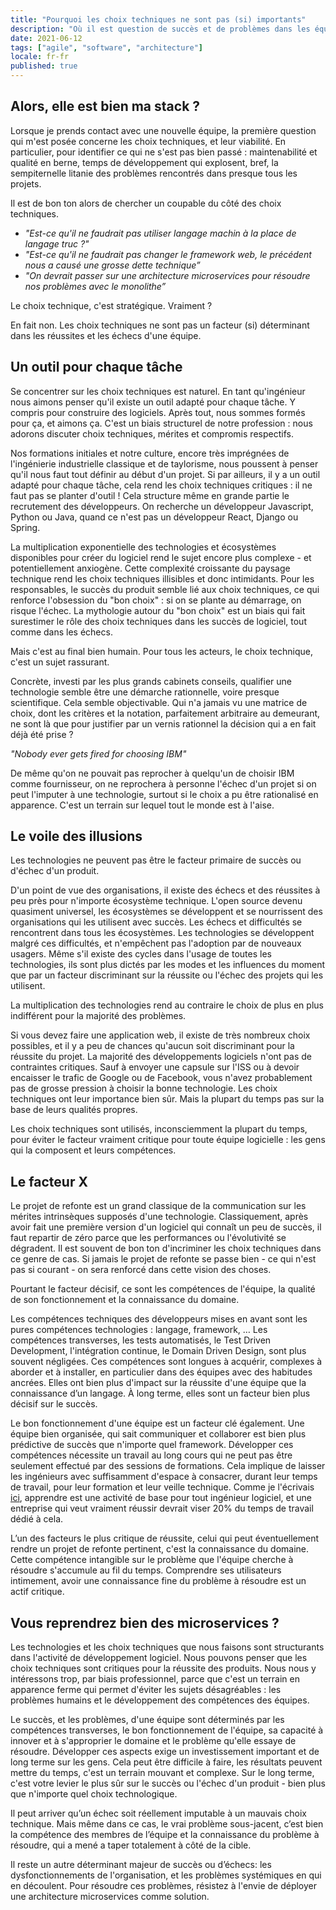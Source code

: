 ```yaml
---
title: "Pourquoi les choix techniques ne sont pas (si) importants"
description: "Où il est question de succès et de problèmes dans les équipes logicielles, et des choix techniques"
date: 2021-06-12
tags: ["agile", "software", "architecture"]
locale: fr-fr
published: true
---
```



## Alors, elle est bien ma stack ?

Lorsque je prends contact avec une nouvelle équipe, la première question qui m'est posée concerne les choix techniques, et leur viabilité. En particulier, pour identifier ce qui ne s'est pas bien passé : maintenabilité et qualité en berne, temps de développement qui explosent, bref, la sempiternelle litanie des problèmes rencontrés dans presque tous les projets.

Il est de bon ton alors de chercher un coupable du côté des choix techniques.


- *"Est-ce qu'il ne faudrait pas utiliser *langage machin* à la place de *langage truc* ?"*
- *"Est-ce qu'il ne faudrait pas changer le framework web, le précédent nous a causé une grosse dette technique”*
- *"On devrait passer sur une architecture microservices pour résoudre nos problèmes avec le monolithe”*

Le choix technique, c'est stratégique. Vraiment ?

En fait non. Les choix techniques ne sont pas un facteur (si) déterminant dans les réussites et les échecs d'une équipe.


## Un outil pour chaque tâche

Se concentrer sur les choix techniques est naturel. En tant qu'ingénieur nous aimons penser qu'il existe un outil adapté pour chaque tâche. Y compris pour construire des logiciels. Après tout, nous sommes formés pour ça, et aimons ça. C'est un biais structurel de notre profession : nous adorons discuter choix techniques, mérites et compromis respectifs.

Nos formations initiales et notre culture, encore très imprégnées de l'ingénierie industrielle classique et de taylorisme, nous poussent à penser qu'il nous faut tout définir au début d'un projet. Si par ailleurs, il y a un outil adapté pour chaque tâche, cela rend les choix techniques critiques : il ne faut pas se planter d'outil ! Cela structure même en grande partie le recrutement des développeurs. On recherche un développeur Javascript, Python ou Java, quand ce n'est pas un développeur React, Django ou Spring.


La multiplication exponentielle des technologies et écosystèmes disponibles pour créer du logiciel rend le sujet encore plus complexe - et potentiellement anxiogène. Cette complexité croissante du paysage technique rend les choix techniques illisibles et donc intimidants. Pour les responsables, le succès du produit semble lié aux choix techniques, ce qui renforce l'obsession du "bon choix" : si on se plante au démarrage, on risque l'échec. La mythologie autour du "bon choix" est un biais qui fait surestimer le rôle des choix techniques dans les succès de logiciel, tout comme dans les échecs.


Mais c'est au final bien humain. Pour tous les acteurs, le choix technique, c'est un sujet rassurant.

Concrète, investi par les plus grands cabinets conseils, qualifier une technologie semble être une démarche rationnelle, voire presque scientifique. Cela semble objectivable. Qui n'a jamais vu une matrice de choix, dont les critères et la notation, parfaitement arbitraire au demeurant, ne sont là que pour justifier par un vernis rationnel la décision qui a en fait déjà été prise ?

_"Nobody ever gets fired for choosing IBM"_

De même qu'on ne pouvait pas reprocher à quelqu'un de choisir IBM comme fournisseur, on ne reprochera à personne l'échec d'un projet si on peut l'imputer à une technologie, surtout si le choix a pu être rationalisé en apparence. C'est un terrain sur lequel tout le monde est à l'aise.

## Le voile des illusions


Les technologies ne peuvent pas être le facteur primaire de succès ou d'échec d'un produit.

D'un point de vue des organisations, il existe des échecs et des réussites à peu près pour n'importe écosystème technique. L'open source devenu quasiment universel, les écosystèmes se développent et se nourrissent des organisations qui les utilisent avec succès. Les échecs et difficultés se rencontrent dans tous les écosystèmes. Les technologies se développent malgré ces difficultés, et n'empêchent pas l'adoption par de nouveaux usagers. Même s'il existe des cycles dans l'usage de toutes les technologies, ils sont plus dictés par les modes et les influences du moment que par un facteur discriminant sur la réussite ou l'échec des projets qui les utilisent.


La multiplication des technologies rend au contraire le choix de plus en plus indifférent pour la majorité des problèmes.

Si vous devez faire une application web, il existe de très nombreux choix possibles, et il y a peu de chances qu'aucun soit discriminant pour la réussite du projet. La majorité des développements logiciels n'ont pas de contraintes critiques. Sauf à envoyer une capsule sur l'ISS ou à devoir encaisser le trafic de Google ou de Facebook, vous n'avez probablement pas de grosse pression à choisir la bonne technologie. Les choix techniques ont leur importance bien sûr. Mais la plupart du temps pas sur la base de leurs qualités propres.

Les choix techniques sont utilisés, inconsciemment la plupart du temps, pour éviter le facteur vraiment critique pour toute équipe logicielle : les gens qui la composent et leurs compétences.

## Le facteur X

Le projet de refonte est un grand classique de la communication sur les mérites intrinsèques supposés d'une technologie. Classiquement, après avoir fait une première version d'un logiciel qui connaît un peu de succès, il faut repartir de zéro parce que les performances ou l'évolutivité se dégradent. Il est souvent de bon ton d'incriminer les choix techniques dans ce genre de cas. Si jamais le projet de refonte se passe bien - ce qui n'est pas si courant - on sera renforcé dans cette vision des choses.


Pourtant le facteur décisif, ce sont les compétences de l'équipe, la qualité de son fonctionnement et la connaissance du domaine.

Les compétences techniques des développeurs mises en avant sont les pures compétences technologies : langage, framework, … Les compétences transverses, les tests automatisés, le Test Driven Development, l'intégration continue, le Domain Driven Design, sont plus souvent négligées. Ces compétences sont longues à acquérir, complexes à aborder et à installer, en particulier dans des équipes avec des habitudes ancrées. Elles ont bien plus d'impact sur la réussite d'une équipe que la connaissance d’un langage. À long terme, elles sont un facteur bien plus décisif sur le succès.


Le bon fonctionnement d'une équipe est un facteur clé également. Une équipe bien organisée, qui sait communiquer et collaborer est bien plus prédictive de succès que n'importe quel framework. Développer ces compétences nécessite un travail au long cours qui ne peut pas être seulement effectué par des sessions de formations. Cela implique de laisser les ingénieurs avec suffisamment d'espace à consacrer, durant leur temps de travail, pour leur formation et leur veille technique. Comme je l'écrivais [ici](/blog/2021/01/18/learning-is-the-software-engineer-job), apprendre est une activité de base pour tout ingénieur logiciel, et une entreprise qui veut vraiment réussir devrait viser 20% du temps de travail dédié à cela.


L’un des facteurs le plus critique de réussite, celui qui peut éventuellement rendre un projet de refonte pertinent, c'est la connaissance du domaine. Cette compétence intangible sur le problème que l'équipe cherche à résoudre s'accumule au fil du temps. Comprendre ses utilisateurs intimement, avoir une connaissance fine du problème à résoudre est un actif critique.


## Vous reprendrez bien des microservices ?

Les technologies et les choix techniques que nous faisons sont structurants dans l'activité de développement logiciel. Nous pouvons penser que les choix techniques sont critiques pour la réussite des produits. Nous nous y intéressons trop, par biais professionnel, parce que c'est un terrain en apparence ferme qui permet d'éviter les sujets désagréables : les problèmes humains et le développement des compétences des équipes.


Le succès, et les problèmes, d'une équipe sont déterminés par les compétences transverses, le bon fonctionnement de l'équipe, sa capacité à innover et à s'approprier le domaine et le problème qu'elle essaye de résoudre. Développer ces aspects exige un investissement important et de long terme sur les gens. Cela peut être difficile à faire, les résultats peuvent mettre du temps, c'est un terrain mouvant et complexe. Sur le long terme, c'est votre levier le plus sûr sur le succès ou l'échec d'un produit - bien plus que n'importe quel choix technologique.


Il peut arriver qu’un échec soit réellement imputable à un mauvais choix technique. Mais même dans ce cas, le vrai problème sous-jacent, c’est bien la compétence des membres de l’équipe et la connaissance du problème à résoudre, qui a mené a taper totalement à côté de la cible.

Il reste un autre déterminant majeur de succès ou d’échecs: les dysfonctionnements de l'organisation, et les problèmes systémiques en qui en découlent. Pour résoudre ces problèmes, résistez à l'envie de déployer une architecture microservices comme solution.


